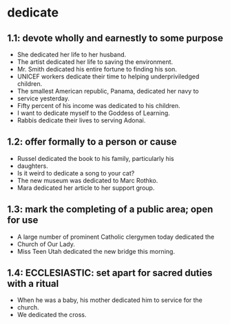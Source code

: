# dedicate
## 1.1: devote wholly and earnestly to some purpose

  *  She dedicated her life to her husband.
  *  The artist dedicated her life to saving the environment.
  *  Mr. Smith dedicated his entire fortune to finding his son.
  *  UNICEF workers dedicate their time to helping underpriviledged children.
  *  The smallest American republic, Panama, dedicated her navy to
  *  service yesterday.
  *  Fifty percent of his income was dedicated to his children.
  *  I want to dedicate myself to the Goddess of Learning.
  *  Rabbis dedicate their lives to serving Adonai.

## 1.2: offer formally to a person or cause

  *  Russel dedicated the book to his family, particularly his
  *  daughters.
  *  Is it weird to dedicate a song to your cat?
  *  The new museum was dedicated to Marc Rothko.
  *  Mara dedicated her article to her support group.

## 1.3: mark the completing of a public area; open for use

  *  A large number of prominent Catholic clergymen today dedicated the
  *  Church of Our Lady.
  *  Miss Teen Utah dedicated the new bridge this morning.

## 1.4: ECCLESIASTIC: set apart for sacred duties with a ritual

  *  When he was a baby, his mother dedicated him to service for the
  *  church.
  *  We dedicated the cross.
